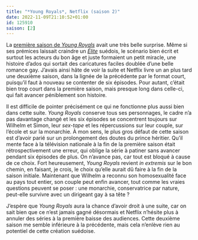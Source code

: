 ```yaml
---
title: "*Young Royals*, Netflix (saison 2)"
date: 2022-11-09T21:10:52+01:00
id: 125910 
saison: [2]
---
```


La [première saison de *Young Royals*](https://voiretmanger.fr/young-royals-ambjorn-forsman-forsman-netflix/) avait une très belle surprise. Même si ses prémices laissait craindre un [*Élite*](https://voiretmanger.fr/elite-madrona-montero-netflix/) suédois, le scénario bien écrit et surtout les acteurs du bon âge et juste formaient un petit miracle, une histoire d’ados qui sortait des caricatures faciles doublée d’une belle romance gay. J’avais ainsi hâte de voir la suite et Netflix livre un an plus tard une deuxième saison, dans la lignée de la précédente par le format court, puisqu’il faut à nouveau se contenter de six épisodes. Pour autant, c’était bien trop court dans la première saison, mais presque long dans celle-ci, qui fait avancer péniblement son histoire.

Il est difficile de pointer précisément ce qui ne fonctionne plus aussi bien dans cette suite. *Young Royals* conserve tous ses personnages, le cadre n’a pas davantage changé et les six épisodes se concentrent toujours sur Wilhelm et Simon, leur *sex-tape* et les répercussions sur leur couple, sur l’école et sur la monarchie. À mon sens, le plus gros défaut de cette saison est d’avoir parié sur un prolongement des doutes du prince héritier. Qu’il mente face à la télévision nationale à la fin de la première saison était rétrospectivement une erreur, qui oblige la série à patiner sans avancer pendant six épisodes de plus. On n’avance pas, car tout est bloqué à cause de ce choix. Fort heureusement, *Young Royals* revient *in extremis* sur le bon chemin, en faisant, je crois, le choix qu’elle aurait dû faire à la fin de la saison initiale. Maintenant que Wilhelm a reconnu son homosexualité face au pays tout entier, son couple peut enfin avancer, tout comme les vraies questions peuvent se poser : une monarchie, conservatrice par nature, peut-elle survivre avec un dirigeant gay à sa tête ?

J’espère que *Young Royals* aura la chance d’avoir droit à une suite, car on sait bien que ce n’est jamais gagné désormais et Netflix n’hésite plus à annuler des séries à la première baisse des audiences. Cette deuxième saison me semble inférieure à la précédente, mais cela n’enlève rien au potentiel de cette création suédoise. 